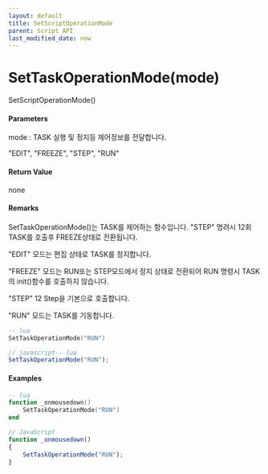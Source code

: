 ```yaml
---
layout: default
title: SetScriptOperationMode
parent: Script API
last_modified_date: now
---
```

# SetTaskOperationMode\(mode\)

SetScriptOperationMode\(\)

#### Parameters

mode : TASK 실행 및 정지등 제어정보를 전달합니다.

"EDIT", "FREEZE", "STEP", "RUN"

#### Return Value

none

#### Remarks

SetTaskOperationMode\(\)는 TASK를 제어하는 함수입니다. "STEP" 명려시 12회 TASK를 호출후 FREEZE상태로 전환됩니다.

"EDIT" 모드는 편집 상태로 TASK를 정지합니다.

"FREEZE" 모드는 RUN또는 STEP모드에서 정지 상태로 전환되어 RUN 명령시 TASK의 init\(\)함수를 호출하지 않습니다.

"STEP" 12 Step을 기본으로 호출합니다.

"RUN" 모드는 TASK를 기동합니다.

```lua
-- lua
SetTaskOperationMode("RUN")
```

```js
// javascript-- lua
SetTaskOperationMode("RUN");
```

#### 

#### Examples

```lua
-- lua
function _onmousedown()
    SetTaskOperationMode("RUN")
end
```

```js
// JavaScript
function _onmousedown()
{    
    SetTaskOperationMode("RUN");
}
```



